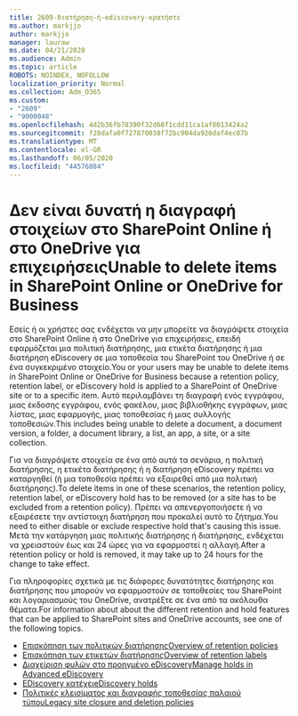 ```yaml
---
title: 2609-διατήρηση-ή-ediscovery-κρατήστε
ms.author: markjjo
author: markjjo
manager: lauraw
ms.date: 04/21/2020
ms.audience: Admin
ms.topic: article
ROBOTS: NOINDEX, NOFOLLOW
localization_priority: Normal
ms.collection: Adm_O365
ms.custom:
- "2609"
- "9000048"
ms.openlocfilehash: 4d2b36fb78390f32d68f1cdd11ca1af8013424a2
ms.sourcegitcommit: f28dafa0f727870038f72bc904da926daf4ec07b
ms.translationtype: MT
ms.contentlocale: el-GR
ms.lasthandoff: 06/05/2020
ms.locfileid: "44576884"
---
```

# <a name="unable-to-delete-items-in-sharepoint-online-or-onedrive-for-business"></a><span data-ttu-id="85efa-102">Δεν είναι δυνατή η διαγραφή στοιχείων στο SharePoint Online ή στο OneDrive για επιχειρήσεις</span><span class="sxs-lookup"><span data-stu-id="85efa-102">Unable to delete items in SharePoint Online or OneDrive for Business</span></span>

<span data-ttu-id="85efa-103">Εσείς ή οι χρήστες σας ενδέχεται να μην μπορείτε να διαγράψετε στοιχεία στο SharePoint Online ή στο OneDrive για επιχειρήσεις, επειδή εφαρμόζεται μια πολιτική διατήρησης, μια ετικέτα διατήρησης ή μια διατήρηση eDiscovery σε μια τοποθεσία του SharePoint του OneDrive ή σε ένα συγκεκριμένο στοιχείο.</span><span class="sxs-lookup"><span data-stu-id="85efa-103">You or your users may be unable to delete items in SharePoint Online or OneDrive for Business because a retention policy, retention label, or eDiscovery hold is applied to a SharePoint of OneDrive site or to a specific item.</span></span> <span data-ttu-id="85efa-104">Αυτό περιλαμβάνει τη διαγραφή ενός εγγράφου, μιας έκδοσης εγγράφου, ενός φακέλου, μιας βιβλιοθήκης εγγράφων, μιας λίστας, μιας εφαρμογής, μιας τοποθεσίας ή μιας συλλογής τοποθεσιών.</span><span class="sxs-lookup"><span data-stu-id="85efa-104">This includes being unable to delete a document, a document version, a folder, a document library, a list, an app, a site, or a site collection.</span></span> 

<span data-ttu-id="85efa-105">Για να διαγράψετε στοιχεία σε ένα από αυτά τα σενάρια, η πολιτική διατήρησης, η ετικέτα διατήρησης ή η διατήρηση eDiscovery πρέπει να καταργηθεί (ή μια τοποθεσία πρέπει να εξαιρεθεί από μια πολιτική διατήρησης).</span><span class="sxs-lookup"><span data-stu-id="85efa-105">To delete items in one of these scenarios, the retention policy, retention label, or eDiscovery hold has to be removed (or a site has to be excluded from a retention policy).</span></span> <span data-ttu-id="85efa-106">Πρέπει να απενεργοποιήσετε ή να εξαιρέσετε την αντίστοιχη διατήρηση που προκαλεί αυτό το ζήτημα.</span><span class="sxs-lookup"><span data-stu-id="85efa-106">You need to either disable or exclude respective hold that's causing this issue.</span></span> <span data-ttu-id="85efa-107">Μετά την κατάργηση μιας πολιτικής διατήρησης ή διατήρησης, ενδέχεται να χρειαστούν έως και 24 ώρες για να εφαρμοστεί η αλλαγή.</span><span class="sxs-lookup"><span data-stu-id="85efa-107">After a retention policy or hold is removed, it may take up to 24 hours for the change to take effect.</span></span> 

<span data-ttu-id="85efa-108">Για πληροφορίες σχετικά με τις διάφορες δυνατότητες διατήρησης και διατήρησης που μπορούν να εφαρμοστούν σε τοποθεσίες του SharePoint και λογαριασμούς του OneDrive, ανατρέξτε σε ένα από τα ακόλουθα θέματα.</span><span class="sxs-lookup"><span data-stu-id="85efa-108">For information about about the different retention and hold features that can be applied to SharePoint sites and OneDrive accounts, see one of the following topics.</span></span>

- [<span data-ttu-id="85efa-109">Επισκόπηση των πολιτικών διατήρησης</span><span class="sxs-lookup"><span data-stu-id="85efa-109">Overview of retention policies</span></span>](https://docs.microsoft.com/microsoft-365/compliance/retention-policies)
- [<span data-ttu-id="85efa-110">Επισκόπηση των ετικετών διατήρησης</span><span class="sxs-lookup"><span data-stu-id="85efa-110">Overview of retention labels</span></span>](https://docs.microsoft.com/microsoft-365/compliance/labels)
- [<span data-ttu-id="85efa-111">Διαχείριση φυλών στο προηγμένο eDiscovery</span><span class="sxs-lookup"><span data-stu-id="85efa-111">Manage holds in Advanced eDiscovery</span></span>](https://docs.microsoft.com/microsoft-365/compliance/managing-holds)
- [<span data-ttu-id="85efa-112">EDiscovery κατέχει</span><span class="sxs-lookup"><span data-stu-id="85efa-112">eDiscovery holds</span></span>](https://docs.microsoft.com/microsoft-365/compliance/ediscovery-cases#step-4-place-content-locations-on-hold)
- [<span data-ttu-id="85efa-113">Πολιτικές κλεισίματος και διαγραφής τοποθεσίας παλαιού τύπου</span><span class="sxs-lookup"><span data-stu-id="85efa-113">Legacy site closure and deletion policies</span></span>](https://support.office.com/article/Use-policies-for-site-closure-and-deletion-A8280D82-27FD-48C5-9ADF-8A5431208BA5)